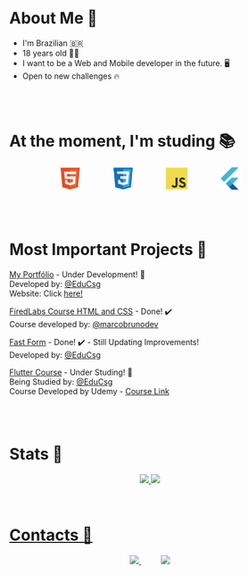 # About Me 🧐

- I'm Brazilian :brazil:
- 18 years old :man_technologist:
- I want to be a Web and Mobile developer in the future. :desktop_computer:
- Open to new challenges :fire:

<br />
<br />

# At the moment, I'm studing 📚

<p align="center">
	<img height="40" src="https://raw.githubusercontent.com/devicons/devicon/master/icons/html5/html5-original.svg">
	&nbsp;&nbsp;&nbsp;&nbsp;&nbsp;&nbsp;&nbsp;&nbsp;&nbsp;&nbsp;&nbsp;&nbsp;
	<img height="40" src="https://raw.githubusercontent.com/devicons/devicon/master/icons/css3/css3-original.svg">
	&nbsp;&nbsp;&nbsp;&nbsp;&nbsp;&nbsp;&nbsp;&nbsp;&nbsp;&nbsp;&nbsp;&nbsp;
	<img height="40" src="https://raw.githubusercontent.com/devicons/devicon/master/icons/javascript/javascript-original.svg">
	&nbsp;&nbsp;&nbsp;&nbsp;&nbsp;&nbsp;&nbsp;&nbsp;&nbsp;&nbsp;&nbsp;&nbsp;
	<img height="40" src="https://raw.githubusercontent.com/devicons/devicon/master/icons/flutter/flutter-original.svg">
	
</p>

<br />
<br />

# Most Important Projects 📖

<a href="https://github.com/EduCsg/MyPortfolio" target="_blank">My Portfólio</a> - Under Development! 🚧
<br />
Developed by: [@EduCsg](https://github.com/EduCsg)
<br />
Website: Click <a href="https://educsg.github.io/MyPortfolio/" target="_blank">here!</a>

<a href="https://github.com/EduCsg/Curso-HTML-CSS-FiredLabs" target="_blank">FiredLabs Course HTML and CSS</a> - Done! ✔️
<br />
Course developed by: <a href="https://github.com/marcobrunodev">@marcobrunodev</a>

<a href="https://github.com/EduCsg/FastForm_Client" target="_blank">Fast Form</a> - Done! ✔️ - Still Updating Improvements!
<br />
Developed by: [@EduCsg](https://github.com/EduCsg)

<a href="https://github.com/EduCsg/Curso_Flutter_Udemy" target="_blank">Flutter Course</a> - Under Studing! 🚧
<br />
Being Studied by: [@EduCsg](https://github.com/EduCsg)
<br />
Course Developed by Udemy - <a href="https://www.udemy.com/course/curso-flutter/" target="_blank">Course Link</a>

<br />
<br />

# Stats 🔬

<div align="center">
  <a href="https://github.com/EduCsg">
  <img height="180em" src="https://github-readme-stats.vercel.app/api?username=EduCsg&show_icons=true&theme=nightowl&include_all_commits=true&count_private=true"/>
  <img height="180em" src="https://github-readme-stats.vercel.app/api/top-langs/?username=EduCsg&layout=compact&langs_count=7&theme=nightowl"/>
</div>

<br />
<br />

# Contacts 📱

<p align="center">
	<a href="mailto:eduardocasagrande71@gmail.com">
		<img src="https://img.shields.io/badge/gmail-D14836?&style=for-the-badge&logo=gmail&logoColor=white&link=mailto:eduardocasagrande71@gmail.com">
	</a>
    &nbsp;&nbsp;&nbsp;&nbsp;&nbsp;&nbsp;&nbsp;&nbsp;
	<a href="https://www.linkedin.com/in/educasagrande/">
		<img src="https://img.shields.io/badge/linkedin-%230077B5.svg?&style=for-the-badge&logo=linkedin&logoColor=white&link=mailto:https://www.linkedin.com/in/educasagrande/">
	</a>
</p>
